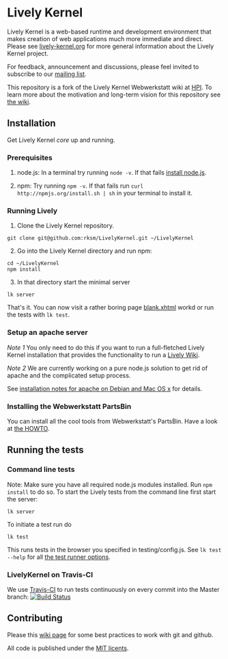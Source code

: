 # Lively Kernel

Lively Kernel is a web-based runtime and development environment that makes creation of web applications much more immediate and direct. Please see [lively-kernel.org](http://lively-kernel.org/) for more general information about the Lively Kernel project.

For feedback, announcement and discussions, please feel invited to subscribe to our [mailing list](http://lively-kernel.org/list/index.html).

This repository is a fork of the Lively Kernel Webwerkstatt wiki at [HPI](http://www.lively-kernel.org/repository/webwerkstatt/). To learn more about the motivation and long-term vision for this repository see [the wiki](https://github.com/rksm/LivelyKernel/wiki/Repository-Purpose).


## Installation

Get Lively Kernel *core* up and running.

### Prerequisites

1. node.js: In a terminal try running `node -v`. If that fails [install node.js](http://nodejs.org/#download).

2. npm: Try running `npm -v`. If that fails run `curl http://npmjs.org/install.sh | sh` in your terminal to install it.

### Running Lively

1. Clone the Lively Kernel repository.

```
git clone git@github.com:rksm/LivelyKernel.git ~/LivelyKernel
```

2. Go into the Lively Kernel directory and run npm:

```
cd ~/LivelyKernel
npm install
```

3. In that directory start the minimal server

```
lk server
```

That's it. You can now visit a rather boring page [blank.xhtml](http://localhost:9001/blank.xhtml) workd or run the tests with `lk test`.


### Setup an apache server

*Note 1* You only need to do this if you want to run a full-fletched Lively Kernel installation that provides the functionality to run a [Lively Wiki](http://www.hpi.uni-potsdam.de/hirschfeld/projects/livelywiki/index.html).

*Note 2* We are currently working on a pure node.js solution to get rid of apache and the complicated setup process.

See [installation notes for apache on Debian and Mac OS x](https://github.com/rksm/LivelyKernel/wiki/Lively-kernel-installation-on-debian-and-mac-os-x) for details.
 

### Installing the Webwerkstatt PartsBin

You can install all the cool tools from Webwerkstatt's PartsBin. Have a look at [the HOWTO](https://github.com/rksm/LivelyKernel/wiki/How-to-make-PartsBin-work).


## Running the tests

### Command line tests

Note: Make sure you have all required node.js modules installed. Run `npm install` to do so.
To start the Lively tests from the command line first start the server:

    lk server

To initiate a test run do

    lk test

This runs tests in the browser you specified in testing/config.js. See `lk test --help` for all [the test runner options](https://github.com/rksm/LivelyKernel/wiki/Lk-script-test).


### LivelyKernel on Travis-CI

We use [Travis-CI](http://www.travis-ci.org) to run tests continuously on every commit into the Master branch:
[![Build Status](https://secure.travis-ci.org/rksm/LivelyKernel.png)](http://travis-ci.org/rksm/LivelyKernel)


## Contributing

Please this [wiki page](https://github.com/rksm/LivelyKernel/wiki/Git-Github-Hints) for some best practices to work with git and github.

All code is published under the [MIT licents](https://github.com/rksm/LivelyKernel/blob/master/LICENSE).